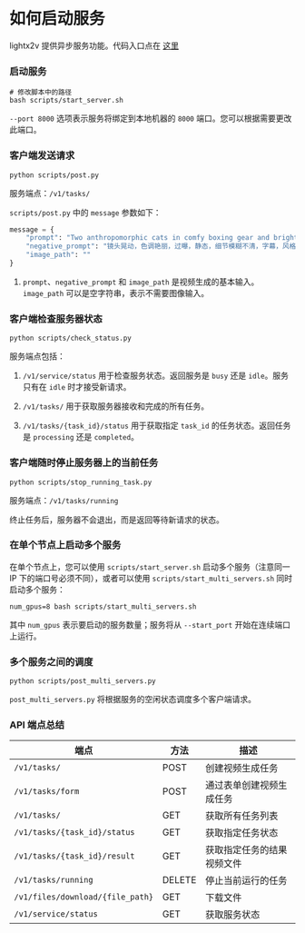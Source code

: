 # 如何启动服务

lightx2v 提供异步服务功能。代码入口点在 [这里](https://github.com/ModelTC/lightx2v/blob/main/lightx2v/api_server.py)

### 启动服务

```shell
# 修改脚本中的路径
bash scripts/start_server.sh
```

`--port 8000` 选项表示服务将绑定到本地机器的 `8000` 端口。您可以根据需要更改此端口。

### 客户端发送请求

```shell
python scripts/post.py
```

服务端点：`/v1/tasks/`

`scripts/post.py` 中的 `message` 参数如下：

```python
message = {
    "prompt": "Two anthropomorphic cats in comfy boxing gear and bright gloves fight intensely on a spotlighted stage.",
    "negative_prompt": "镜头晃动，色调艳丽，过曝，静态，细节模糊不清，字幕，风格，作品，画作，画面，静止，整体发灰，最差质量，低质量，JPEG压缩残留，丑陋的，残缺的，多余的手指，画得不好的手部，画得不好的脸部，畸形的，毁容的，形态畸形的肢体，手指融合，静止不动的画面，杂乱的背景，三条腿，背景人很多，倒着走",
    "image_path": ""
}
```

1. `prompt`、`negative_prompt` 和 `image_path` 是视频生成的基本输入。`image_path` 可以是空字符串，表示不需要图像输入。

    
### 客户端检查服务器状态

```shell
python scripts/check_status.py
```

服务端点包括：

1. `/v1/service/status` 用于检查服务状态。返回服务是 `busy` 还是 `idle`。服务只有在 `idle` 时才接受新请求。

2. `/v1/tasks/` 用于获取服务器接收和完成的所有任务。

3. `/v1/tasks/{task_id}/status` 用于获取指定 `task_id` 的任务状态。返回任务是 `processing` 还是 `completed`。

### 客户端随时停止服务器上的当前任务

```shell
python scripts/stop_running_task.py
```

服务端点：`/v1/tasks/running`

终止任务后，服务器不会退出，而是返回等待新请求的状态。

### 在单个节点上启动多个服务

在单个节点上，您可以使用 `scripts/start_server.sh` 启动多个服务（注意同一 IP 下的端口号必须不同），或者可以使用 `scripts/start_multi_servers.sh` 同时启动多个服务：

```shell
num_gpus=8 bash scripts/start_multi_servers.sh
```

其中 `num_gpus` 表示要启动的服务数量；服务将从 `--start_port` 开始在连续端口上运行。

### 多个服务之间的调度

```shell
python scripts/post_multi_servers.py
```

`post_multi_servers.py` 将根据服务的空闲状态调度多个客户端请求。

### API 端点总结

| 端点 | 方法 | 描述 |
|------|------|------|
| `/v1/tasks/` | POST | 创建视频生成任务 |
| `/v1/tasks/form` | POST | 通过表单创建视频生成任务 |
| `/v1/tasks/` | GET | 获取所有任务列表 |
| `/v1/tasks/{task_id}/status` | GET | 获取指定任务状态 |
| `/v1/tasks/{task_id}/result` | GET | 获取指定任务的结果视频文件 |
| `/v1/tasks/running` | DELETE | 停止当前运行的任务 |
| `/v1/files/download/{file_path}` | GET | 下载文件 |
| `/v1/service/status` | GET | 获取服务状态 |
